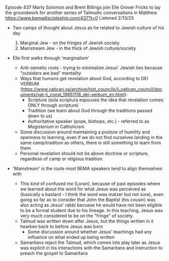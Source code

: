 Episode 437
Marty Solomon and Brent Billings join Elle Grover Fricks to lay the groundwork for another series of Talmudic conversations in Matthew.
https://www.bemadiscipleship.com/437?t=0 
Listened 2/13/25

- Two camps of thought about Jesus as he related to Jewish culture of his day
    1. Marginal Jew - on the fringes of Jewish society
    2. Mainstream Jew - in the thick of Jewish culture/society

- Elle first walks through 'marginalism'
    - Anti-semetic roots - trying to minimalize Jesus' Jewish ties because "outsiders are bad" mentality 
    - Ways that humans get revelation about God, according to DEI VERBUM (https://www.vatican.va/archive/hist_councils/ii_vatican_council/documents/vat-ii_const_19651118_dei-verbum_en.html):
        - Scripture (sola scriptura espouses the idea that revelation comes ONLY through scripture)
        - Tradition (we learn about God through the traditions passed down to us)
        - Authoritative speaker (pope, bishops, etc.) - referred to as _Magisterium_ in Catholicism
    - Some discussion around maintaining a posture of humility and openness to learning, even if we do not find ourselves landing in the same camp/tradition as others, there is still something to learn from them
    - Personal revelation should not be above doctrine or scripture, regardless of camp or relgious tradition
- 'Mainstream' is the route most BEMA speakers tend to align themselves with
    - This kind of confused me (Loran), because of past episodes where we learned about the word for what Jesus was perceived as (basically a bastard - I think the word was matzer but not sure), even going so far as to consider that John the Baptist (his cousin) was also acting as Jesus' rabbi becuase he would have not been eligible to be a formal student due to his lineage.  In this teaching, Jesus was very much considered to be on the "fringe" of society.  
    - Talmud was written down after Jesus, but the things written in it hearken back to before Jesus was born
        - Some discussion around whether Jesus' teachings had any influence on what ended up being written
    - Samaritans reject the Talmud, which comes into play later as Jesus was explicit in his interactions with the Samaritans and instruction to preach the gospel to Samaritans